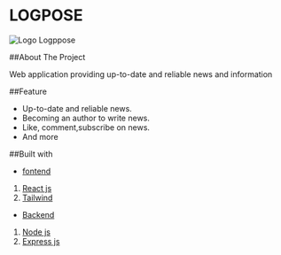 # LOGPOSE
![Logo Logppose](https://github.com/masgunady/fw15-logpose-frontend/blob/main/src/assets/image/logo-tosca.png)

##About The Project

Web application providing up-to-date and reliable news and information

##Feature

- Up-to-date and reliable news.
- Becoming an author to write news.
- Like, comment,subscribe on news.
- And more

##Built with

- [fontend]()
1. [React js ](https://reactjs.org/)
2. [Tailwind](https://tailwindcss.com/)

- [Backend](https://github.com/rioprayoga23/fw12-backend-collab)
1. [Node js](https://nodejs.org/en/)
2. [Express js](https://expressjs.com/en/starter/installing.html)
